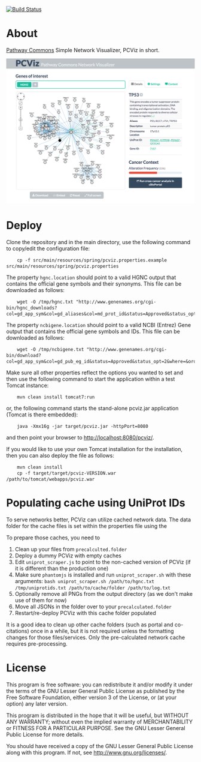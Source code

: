 [![Build Status](https://travis-ci.org/PathwayCommons/pcviz.svg?branch=pcviz-boot)](https://travis-ci.org/PathwayCommons/pcviz)

# About
[Pathway Commons](http://www.pathwaycommons.org) Simple Network Visualizer, PCViz in short.

[![PCViz](./pcviz-screenshot.png)](http://www.pathwaycommons.org/pcviz/)

# Deploy
Clone the repository and in the main directory, use the following command to copy/edit the configuration file:
```
	cp -f src/main/resources/spring/pcviz.properties.example src/main/resources/spring/pcviz.properties
```
The property `hgnc.location` should point to a valid HGNC output that contains the official gene symbols and their synonyms.
This file can be downloaded as follows:
```
	wget -O /tmp/hgnc.txt "http://www.genenames.org/cgi-bin/hgnc_downloads?col=gd_app_sym&col=gd_aliases&col=md_prot_id&status=Approved&status_opt=2&where=&order_by=gd_hgnc_id&format=text&limit=&hgnc_dbtag=on&submit=submit" 
```
The property `ncbigene.location` should point to a valid NCBI (Entrez) Gene output that contains the official gene symbols and IDs.
This file can be downloaded as follows:
```
	wget -O /tmp/ncbigene.txt "http://www.genenames.org/cgi-bin/download?col=gd_app_sym&col=gd_pub_eg_id&status=Approved&status_opt=2&where=&order_by=gd_app_sym_sort&format=text&limit=&hgnc_dbtag=on&submit=submit" 
```

Make sure all other properties reflect the options you wanted to set and then use the following command to start the application within a test Tomcat instance:
```
	mvn clean install tomcat7:run
```
or, the following command starts the stand-alone pcviz.jar application (Tomcat is there embedded):
```
	java -Xmx16g -jar target/pcviz.jar -httpPort=8080
```
and then point your browser to [http://localhost:8080/pcviz/](http://localhost:8080/pcviz/).

If you would like to use your own Tomcat installation for the installation, then you can also deploy the file as follows:
```
	mvn clean install
	cp -f target/target/pcviz-VERSION.war /path/to/tomcat/webapps/pcviz.war
```

# Populating cache using UniProt IDs
To serve networks better, PCViz can utilize cached network data.
The data folder for the cache files is set within the properties file using the

To prepare those caches, you need to

1. Clean up your files from `precalculted.folder`
2. Deploy a dummy PCViz with empty caches
3. Edit `uniprot_scraper.js` to point to the non-cached version of PCViz (if it is different than the production one)
4. Make sure `phantomjs` is installed and run `uniprot_scraper.sh` with these arguments: `bash uniprot_scraper.sh /path/to/hgnc.txt /tmp/uniprotids.txt /path/to/cache/folder /path/to/log.txt`
6. Optionally remove all PNGs from the output directory (as we don't make use of them for now)
7. Move all JSONs in the folder over to your `precalculated.folder`
8. Restart/re-deploy PCViz with this cache folder populated

It is a good idea to clean up other cache folders (such as portal and co-citations) once in a while, but it is not required unless the formatting changes for those files/services. 
Only the pre-calculated network cache requires pre-processing.

# License
This program is free software: you can redistribute it and/or modify
it under the terms of the GNU Lesser General Public License as published by
the Free Software Foundation, either version 3 of the License, or
(at your option) any later version.

This program is distributed in the hope that it will be useful,
but WITHOUT ANY WARRANTY; without even the implied warranty of
MERCHANTABILITY or FITNESS FOR A PARTICULAR PURPOSE.  See the
GNU Lesser General Public License for more details.

You should have received a copy of the GNU Lesser General Public License
along with this program.  If not, see <http://www.gnu.org/licenses/>.
